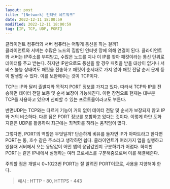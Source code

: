 ```yaml
---
layout: post
title: "[Network] 인터넷 네트워크"
date: 2022-12-11 18:00:59
modified: 2022-12-11 18:00:59
tag: [IP, TCP, UDP, PORT]
---
```


클라이언트 컴퓨터와 서버 컴퓨터는 어떻게 통신을 하는 걸까?  
클라이언트와 서버는 수많은 노드의 집합인 인터넷 망에 의해 연결이 된다. 클라이언트와 서버는 IP주소를 부여받고, 수많은 노드를 지나 이 IP를 찾아 패킷이라는 통신 단위로 데이터를 주고 받는다.
하지만 IP만으로도 통신을 할 경우 패킷을 받을 대상이 없거나 서비스 불능 상태여도 패킷을 전송하고 패킷이 순서대로 가지 않아 패킷 전달 순서 문제 등이 발생할 수 있다. 이를 보완해주는 것이 TCP이다.

TCP는 IP와 달리 출발지와 목적지 PORT 정보를 가지고 있다.
따라서 TCP와 IP를 전송하면 데이터 전달 보증 및 순서 보장이 가능해진다.
이런 장점으로 현재는 대부분 TCP를 사용하고 있으며 신뢰할 수 있는 프로토콜이라고도 부른다.

반면UDP는 TCP와는 다르게 기능이 거의 없어 데이터 전달 및 순서가 보장되지 않고 IP와 거의 비슷하다. 다른 점은 PORT 정보를 포함하고 있다는 것이다.
이렇게 하얀 도화지같은 UDP를 활용하여 최근에는 최적화를 하려는 움직임이 많다.

그렇다면, PORT의 역할은 무엇일까?
단순하게 비유를 들자면 IP가 아파트라고 한다면 PORT는 동, 호수 같은 주소라고 생각하면 쉽다.
클라이언트가 여러가지 앱을 실행하고 있을때 서버에서 오는 응답값이 어떤 앱의 응답값인지 
구분하기가 어렵다. 하지만 PORT는 같은 IP내에서 실행하는 여러 프로세스를 구분해줌으로써 이를 해결해준다.

주의할 점은 개발시 0~1023번 PORT는 잘 알려진 PORT이므로, 사용을 지양해야 한다.
>예시 : HTTP - 80, HTTPS - 443 

